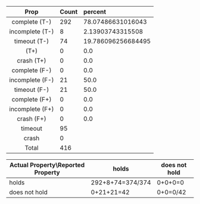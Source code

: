 
| Prop | Count | percent |
|:----:|:------|:--|
|complete   (T-)|292| 78.07486631016043 |
|incomplete (T-)|8|2.13903743315508 |
|timeout    (T-)|74|19.786096256684495 |
|           (T+)|0|0.0 |
|crash      (T+)|0|0.0 |
|complete   (F-)|0|0.0 |
|incomplete (F-)|21|50.0 |
|timeout    (F-)|21|50.0 |
|complete   (F+)|0|0.0 |
|incomplete (F+)|0|0.0 |
|crash      (F+)|0|0.0 |
|timeout        |95| |
|crash          |0| |
|Total          |416| |

| Actual Property\Reported Property | holds | does not hold |
|------------------------------------|-------|---------------|
| holds | 292+8+74=374/374 | 0+0+0=0 |
| does not hold | 0+21+21=42 | 0+0=0/42 |

